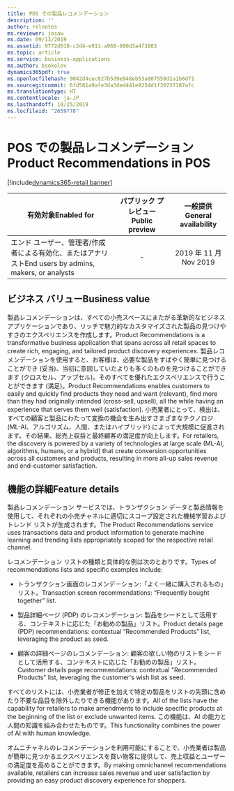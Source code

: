 ```yaml
---
title: POS での製品レコメンデーション
description: ''
author: relnotes
ms.reviewer: josaw
ms.date: 09/13/2019
ms.assetid: 9772d018-c2d4-e911-a968-000d3a4f3883
ms.topic: article
ms.service: business-applications
ms.author: bsokolov
dynamics365pdf: true
ms.openlocfilehash: 9042d4cec827b5d9e948eb53a807558d2a1b6d71
ms.sourcegitcommit: 6fd581a9afe3da3ded441e8254d1f30737187afc
ms.translationtype: HT
ms.contentlocale: ja-JP
ms.lasthandoff: 10/25/2019
ms.locfileid: "2659778"
---
```

# <a name="product-recommendations-in-pos"></a><span data-ttu-id="63a78-102">POS での製品レコメンデーション</span><span class="sxs-lookup"><span data-stu-id="63a78-102">Product Recommendations in POS</span></span>
[!include[dynamics365-retail banner](../includes/dynamics365-retail.md)]

| <span data-ttu-id="63a78-103">有効対象</span><span class="sxs-lookup"><span data-stu-id="63a78-103">Enabled for</span></span>    |  <span data-ttu-id="63a78-104">パブリック プレビュー</span><span class="sxs-lookup"><span data-stu-id="63a78-104">Public preview</span></span> | <span data-ttu-id="63a78-105">一般提供</span><span class="sxs-lookup"><span data-stu-id="63a78-105">General availability</span></span> | 
| ---------- | :----------: |:----------: |
|<span data-ttu-id="63a78-106">エンド ユーザー、管理者/作成者による有効化、またはアナリスト</span><span class="sxs-lookup"><span data-stu-id="63a78-106">End users by admins, makers, or analysts</span></span>|-| <span data-ttu-id="63a78-107">2019 年 11 月</span><span class="sxs-lookup"><span data-stu-id="63a78-107">Nov 2019</span></span>|


## <a name="business-value"></a><span data-ttu-id="63a78-108">ビジネス バリュー</span><span class="sxs-lookup"><span data-stu-id="63a78-108">Business value</span></span>
<!-- bv start -->
<span data-ttu-id="63a78-109">製品レコメンデーションは、すべての小売スペースにまたがる革新的なビジネス アプリケーションであり、リッチで魅力的なカスタマイズされた製品の見つけやすさのエクスペリエンスを作成します。</span><span class="sxs-lookup"><span data-stu-id="63a78-109">Product Recommendations is a transformative business application that spans across all retail spaces to create rich, engaging, and tailored product discovery experiences.</span></span> <span data-ttu-id="63a78-110">製品レコメンデーションを使用すると、お客様は、必要な製品をすばやく簡単に見つけることができ (妥当)、当初に意図していたよりも多くのものを見つけることができます (クロスセル、アップセル)。そのすべてを優れたエクスペリエンスで行うことができます (満足)。</span><span class="sxs-lookup"><span data-stu-id="63a78-110">Product Recommendations enables customers to easily and quickly find products they need and want (relevant), find more than they had originally intended (cross-sell, upsell), all the while having an experience that serves them well (satisfaction).</span></span> <span data-ttu-id="63a78-111">小売業者にとって、検出は、すべての顧客と製品にわたって変換の機会を生み出すさまざまなテクノロジ (ML-AI、アルゴリズム、人間、またはハイブリッド) によって大規模に促進されます。その結果、総売上収益と最終顧客の満足度が向上します。</span><span class="sxs-lookup"><span data-stu-id="63a78-111">For retailers, the discovery is powered by a variety of technologies at large scale (ML-AI, algorithms, humans, or a hybrid) that create conversion opportunities across all customers and products, resulting in more all-up sales revenue and end-customer satisfaction.</span></span>
<!-- bv end -->



## <a name="feature-details"></a><span data-ttu-id="63a78-112">機能の詳細</span><span class="sxs-lookup"><span data-stu-id="63a78-112">Feature details</span></span>
<!--feature detail start -->
<span data-ttu-id="63a78-113">製品レコメンデーション サービスでは、トランザクション データと製品情報を使用して、それぞれの小売チャネルに適切にスコープ設定された機械学習およびトレンド リストが生成されます。</span><span class="sxs-lookup"><span data-stu-id="63a78-113">The Product Recommendations service uses transactions data and product information to generate machine learning and trending lists appropriately scoped for the respective retail channel.</span></span>

<span data-ttu-id="63a78-114">レコメンデーション リストの種類と具体的な例は次のとおりです。</span><span class="sxs-lookup"><span data-stu-id="63a78-114">Types of recommendations lists and specific examples include:</span></span>

-  <span data-ttu-id="63a78-115">トランザクション画面のレコメンデーション:「よく一緒に購入されるもの」リスト。</span><span class="sxs-lookup"><span data-stu-id="63a78-115">Transaction screen recommendations: “Frequently bought together” list.</span></span>

-  <span data-ttu-id="63a78-116">製品詳細ページ (PDP) のレコメンデーション: 製品をシードとして活用する、コンテキストに応じた「お勧めの製品」リスト。</span><span class="sxs-lookup"><span data-stu-id="63a78-116">Product details page (PDP) recommendations: contextual “Recommended Products” list, leveraging the product as seed.</span></span>

-  <span data-ttu-id="63a78-117">顧客の詳細ページのレコメンデーション: 顧客の欲しい物のリストをシードとして活用する、コンテキストに応じた「お勧めの製品」リスト。</span><span class="sxs-lookup"><span data-stu-id="63a78-117">Customer details page recommendations: contextual "Recommended Products" list, leveraging the customer's wish list as seed.</span></span>

<span data-ttu-id="63a78-118">すべてのリストには、小売業者が修正を加えて特定の製品をリストの先頭に含めたり不要な品目を除外したりできる機能があります。</span><span class="sxs-lookup"><span data-stu-id="63a78-118">All of the lists have the capability for retailers to make amendments to include specific products at the beginning of the list or exclude unwanted items.</span></span> <span data-ttu-id="63a78-119">この機能は、AI の能力と人間の知識を組み合わせたものです。</span><span class="sxs-lookup"><span data-stu-id="63a78-119">This functionality combines the power of AI with human knowledge.</span></span> 

<span data-ttu-id="63a78-120">オムニチャネルのレコメンデーションを利用可能にすることで、小売業者は製品が簡単に見つかるエクスペリエンスを買い物客に提供して、売上収益とユーザーの満足度を高めることができます。</span><span class="sxs-lookup"><span data-stu-id="63a78-120">By making omnichannel recommendations available, retailers can increase sales revenue and user satisfaction by providing an easy product discovery experience for shoppers.</span></span>
<!--feature detail end -->









